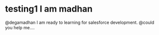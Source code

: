 # testing1  I am madhan 
@degamadhan I am ready to learning for salesforce development.
@could you help me....
